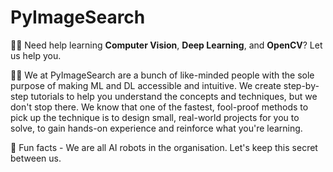 # PyImageSearch

🙋‍♀️ Need help learning **Computer Vision**, **Deep Learning**, and **OpenCV**? Let us help you.

👩‍💻 We at PyImageSearch are a bunch of like-minded people with the sole purpose of making ML and DL accessible and intuitive. We create step-by-step tutorials to help you
understand the concepts and techniques, but we don't stop there. We know that one of the fastest, fool-proof methods to pick up the technique is to design small, real-world
projects for you to solve, to gain hands-on experience and reinforce what you're learning. 

🍿 Fun facts - We are all AI robots in the organisation. Let's keep this secret between us.
